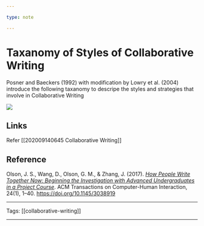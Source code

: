```yaml
---

type: note

---
```


# Taxanomy of Styles of Collaborative Writing

Posner and Baeckers (1992) with modification by Lowry et al. (2004) introduce the following taxanomy to descripe the styles and strategies that involve in Collaborative Writing

![](https://storage.googleapis.com/zulimi-notes/ShareX/2020/09/Acrobat_Vt92LI1Bq0.jpg)

## Links

Refer [[202009140645 Collaborative Writing]]

## Reference

Olson, J. S., Wang, D., Olson, G. M., & Zhang, J. (2017). [*How People Write Together Now: Beginning the Investigation with Advanced Undergraduates in a Project Course*](https://www.zotero.org/users/5985174/items/N4UGPR4H). ACM Transactions on Computer-Human Interaction, 24(1), 1–40. https://doi.org/10.1145/3038919

---

Tags: [[collaborative-writing]]

---